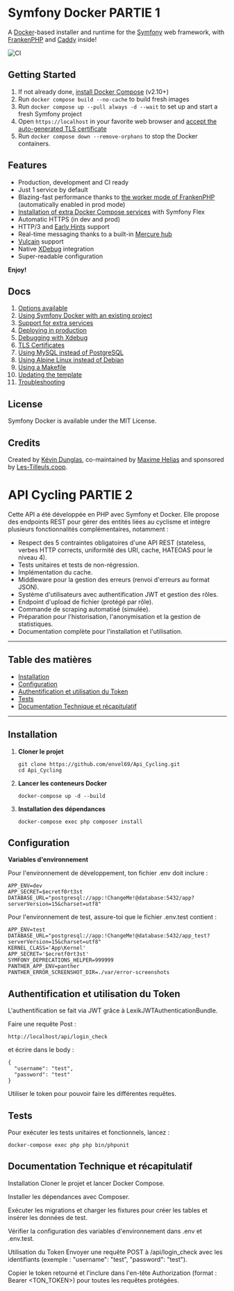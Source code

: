# Symfony Docker PARTIE 1

A [Docker](https://www.docker.com/)-based installer and runtime for the [Symfony](https://symfony.com) web framework,
with [FrankenPHP](https://frankenphp.dev) and [Caddy](https://caddyserver.com/) inside!

![CI](https://github.com/dunglas/symfony-docker/workflows/CI/badge.svg)

## Getting Started

1. If not already done, [install Docker Compose](https://docs.docker.com/compose/install/) (v2.10+)
2. Run `docker compose build --no-cache` to build fresh images
3. Run `docker compose up --pull always -d --wait` to set up and start a fresh Symfony project
4. Open `https://localhost` in your favorite web browser and [accept the auto-generated TLS certificate](https://stackoverflow.com/a/15076602/1352334)
5. Run `docker compose down --remove-orphans` to stop the Docker containers.

## Features

* Production, development and CI ready
* Just 1 service by default
* Blazing-fast performance thanks to [the worker mode of FrankenPHP](https://github.com/dunglas/frankenphp/blob/main/docs/worker.md) (automatically enabled in prod mode)
* [Installation of extra Docker Compose services](docs/extra-services.md) with Symfony Flex
* Automatic HTTPS (in dev and prod)
* HTTP/3 and [Early Hints](https://symfony.com/blog/new-in-symfony-6-3-early-hints) support
* Real-time messaging thanks to a built-in [Mercure hub](https://symfony.com/doc/current/mercure.html)
* [Vulcain](https://vulcain.rocks) support
* Native [XDebug](docs/xdebug.md) integration
* Super-readable configuration

**Enjoy!**

## Docs

1. [Options available](docs/options.md)
2. [Using Symfony Docker with an existing project](docs/existing-project.md)
3. [Support for extra services](docs/extra-services.md)
4. [Deploying in production](docs/production.md)
5. [Debugging with Xdebug](docs/xdebug.md)
6. [TLS Certificates](docs/tls.md)
7. [Using MySQL instead of PostgreSQL](docs/mysql.md)
8. [Using Alpine Linux instead of Debian](docs/alpine.md)
9. [Using a Makefile](docs/makefile.md)
10. [Updating the template](docs/updating.md)
11. [Troubleshooting](docs/troubleshooting.md)

## License

Symfony Docker is available under the MIT License.

## Credits

Created by [Kévin Dunglas](https://dunglas.dev), co-maintained by [Maxime Helias](https://twitter.com/maxhelias) and sponsored by [Les-Tilleuls.coop](https://les-tilleuls.coop).

# API Cycling PARTIE 2

Cette API a été développée en PHP avec Symfony et Docker. Elle propose des endpoints REST pour gérer des entités liées au cyclisme et intègre plusieurs fonctionnalités complémentaires, notamment :

- Respect des 5 contraintes obligatoires d'une API REST (stateless, verbes HTTP corrects, uniformité des URI, cache, HATEOAS pour le niveau 4).
- Tests unitaires et tests de non-régression.
- Implémentation du cache.
- Middleware pour la gestion des erreurs (renvoi d'erreurs au format JSON).
- Système d'utilisateurs avec authentification JWT et gestion des rôles.
- Endpoint d'upload de fichier (protégé par rôle).
- Commande de scraping automatisé (simulée).
- Préparation pour l'historisation, l'anonymisation et la gestion de statistiques.
- Documentation complète pour l'installation et l'utilisation.

---

## Table des matières

- [Installation](#installation)
- [Configuration](#configuration)
- [Authentification et utilisation du Token](#authentification-et-utilisation-du-token)
- [Tests](#tests)
- [Documentation Technique et récapitulatif](#documentation-technique-et-récapitulatif)

---

## Installation

1. **Cloner le projet**

   ```
   git clone https://github.com/envel69/Api_Cycling.git
   cd Api_Cycling
2. **Lancer les conteneurs Docker**
    ```
    docker-compose up -d --build

3. **Installation des dépendances**
    ```
    docker-compose exec php composer install

## Configuration

**Variables d'environnement**

Pour l'environnement de développement, ton fichier .env doit inclure :

```
APP_ENV=dev
APP_SECRET=$ecretf0rt3st
DATABASE_URL="postgresql://app:!ChangeMe!@database:5432/app?serverVersion=15&charset=utf8"
```

Pour l'environnement de test, assure-toi que le fichier .env.test contient :

```
APP_ENV=test
DATABASE_URL="postgresql://app:!ChangeMe!@database:5432/app_test?serverVersion=15&charset=utf8"
KERNEL_CLASS='App\Kernel'
APP_SECRET='$ecretf0rt3st'
SYMFONY_DEPRECATIONS_HELPER=999999
PANTHER_APP_ENV=panther
PANTHER_ERROR_SCREENSHOT_DIR=./var/error-screenshots
```
## Authentification et utilisation du Token

L'authentification se fait via JWT grâce à LexikJWTAuthenticationBundle.

Faire une requête Post : 
```
http://localhost/api/login_check
```
et écrire dans le body : 
```
{
  "username": "test",
  "password": "test"
}

```
Utiliser le token pour pouvoir faire les différentes requêtes.

## Tests

Pour exécuter les tests unitaires et fonctionnels, lancez :

```
docker-compose exec php php bin/phpunit
```

## Documentation Technique et récapitulatif

Installation
Cloner le projet et lancer Docker Compose.

Installer les dépendances avec Composer.

Exécuter les migrations et charger les fixtures pour créer les tables et insérer les données de test.

Vérifier la configuration des variables d'environnement dans .env et .env.test.

Utilisation du Token
Envoyer une requête POST à /api/login_check avec les identifiants (exemple : "username": "test", "password": "test").

Copier le token retourné et l'inclure dans l'en-tête Authorization (format : Bearer <TON_TOKEN>) pour toutes les requêtes protégées.
